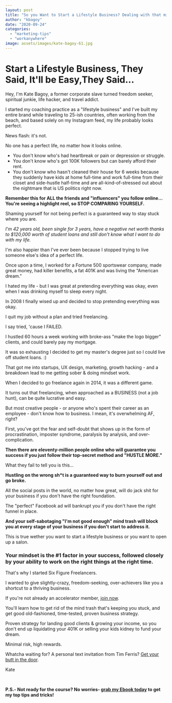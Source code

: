 ```yaml
---
layout: post
title: "So you Want to Start a Lifestyle Business? Dealing with that mind trash is priority #1"
author: "kbagoy"
date: "2020-09-24"
categories: 
  - "marketing-tips"
  - "workanywhere"
image: assets/images/kate-bagoy-61.jpg
---
```


# Start a Lifestyle Business, They Said, It'll be Easy,They Said...

Hey, I'm Kate Bagoy, a former corporate slave turned freedom seeker, spiritual junkie, life hacker, and travel addict.

I started my coaching practice as a "lifestyle business" and I've built my entire brand while traveling to 25-ish countries, often working from the beach, and based solely on my Instagram feed, my life probably looks perfect.

News flash: it's not.

No one has a perfect life, no matter how it looks online.

- You don't know who's had heartbreak or pain or depression or struggle.
- You don't know who's got 100K followers but can barely afford their rent.
- You don't know who hasn't cleaned their house for 6 weeks because they suddenly have kids at home full-time and work full-time from their closet and side-hustle half-time and are all-kind-of-stressed out about the nightmare that is US politics right now.

**Remember this for ALL the friends and "influencers" you follow online... You're seeing a highlight reel, so STOP COMPARING YOURSELF.**

Shaming yourself for not being perfect is a guaranteed way to stay stuck where you are.

_I'm 42 years old, been single for 3 years, have a negative net worth thanks to $120,000 worth of student loans and still don't know what I want to do with my life._

I'm also happier than I've ever been because I stopped trying to live someone else's idea of a perfect life.

Once upon a time, I worked for a Fortune 500 sportswear company, made great money, had killer benefits, a fat 401K and was living the "American dream."

I hated my life - but I was great at pretending everything was okay, even when I was drinking myself to sleep every night.

In 2008 I finally wised up and decided to stop pretending everything was okay.

I quit my job without a plan and tried freelancing.

I say tried, 'cause I FAILED.

I hustled 60 hours a week working with broke-ass "make the logo bigger" clients, and could barely pay my mortgage.

It was so exhausting I decided to get my master's degree just so I could live off student loans. :)

That got me into startups, UX design, marketing, growth hacking - and a breakdown lead to me getting sober & doing mindset work.

When I decided to go freelance again in 2014, it was a different game.

It turns out that freelancing, when approached as a BUSINESS (not a job hunt), can be quite lucrative and easy.

But most creative people - or anyone who's spent their career as an employee - don't know how to business. I mean, it's overwhelming AF, right?

First, you've got the fear and self-doubt that shows up in the form of procrastination, imposter syndrome, paralysis by analysis, and over-complication.

**Then there are eleventy-million people online who will guarantee you success if you just follow their top-secret method and "HUSTLE MORE."** 

What they fail to tell you is this...

**Hustling on the wrong sh\*t is a guaranteed way to burn yourself out and go broke.**

All the social posts in the world, no matter how great, will do jack shit for your business if you don't have the right foundation.

The "perfect" Facebook ad will bankrupt you if you don't have the right funnel in place.

**And your self-sabotaging "I'm not good enough" mind trash will block you at every stage of your business if you don't start to address it.**

This is true wether you want to start a lifestyle business or you want to open up a salon.

### Your mindset is the #1 factor in your success, followed closely by your ability to work on the right things at the right time.

That's why I started Six Figure Freelancers.

I wanted to give slightly-crazy, freedom-seeking, over-achievers like you a shortcut to a thriving business.

If you're not already an accelerator member, [join now](https://kbagoy.thrivecart.com/sixfigurefreelancers/).

You'll learn how to get rid of the mind trash that's keeping you stuck, and get good old-fashioned, time-tested, proven business strategy.

Proven strategy for landing good clients & growing your income, so you don't end up liquidating your 401K or selling your kids kidney to fund your dream.

Minimal risk, high rewards.

Whatcha waiting for? A personal text invitation from Tim Ferris? [Get your butt in the door](https://kbagoy.thrivecart.com/sixfigurefreelancers/).

Kate

 

**P.S.- Not ready for the course? No worries- [grab my Ebook today](https://go.katebagoy.com/ebook) to get my top tips and tricks!**
